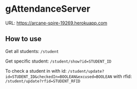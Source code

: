 # gAttendanceServer

URL: https://arcane-spire-19269.herokuapp.com

## How to use

Get all students: ```/student```

Get specific student: ```/student/show?id=STUDENT_ID```

To check a student in with id: ```/student/update?id=STUDENT_ID&checkedIn=BOOLEAN&excused=BOOLEAN```
                      with rfid: ```/student/update?rfid=STUDENT_RFID```
                      
